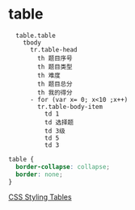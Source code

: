 # table

```pug
  table.table
    tbody
      tr.table-head
        th 题目序号
        th 题目类型
        th 难度
        th 题目总分
        th 我的得分
      - for (var x= 0; x<10 ;x++)
        tr.table-body-item
          td 1
          td 选择题
          td 3级
          td 5
          td 3
```

```css
table {
  border-collapse: collapse;
  border: none;
}
```

[CSS Styling Tables](https://www.w3schools.com/css/css_table.asp)
